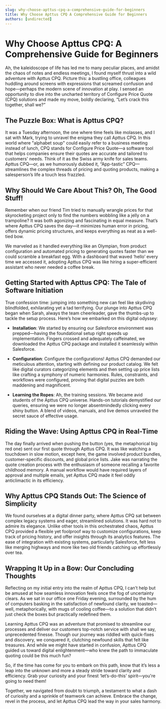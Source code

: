 ```yaml
---
slug: why-choose-apttus-cpq-a-comprehensive-guide-for-beginners
title: Why Choose Apttus CPQ A Comprehensive Guide for Beginners
authors: [undirected]
---
```



# Why Choose Apttus CPQ: A Comprehensive Guide for Beginners

Ah, the kaleidoscope of life has led me to many peculiar places, and amidst the chaos of notes and endless meetings, I found myself thrust into a wild adventure with Apttus CPQ. Picture this: a bustling office, colleagues huddling around screens with expressions that screamed confusion and hope—perhaps the modern scene of innovation at play. I sensed an opportunity to dive into the uncharted territory of Configure Price Quote (CPQ) solutions and made my move, boldly declaring, “Let’s crack this together, shall we?”

## The Puzzle Box: What is Apttus CPQ?

It was a Tuesday afternoon, the one where time feels like molasses, and I sat with Mark, trying to unravel the enigma they call Apttus CPQ. In this world where "alphabet soup" could easily refer to a business meeting instead of lunch, CPQ stands for Configure Price Quote—a software tool that helps companies ensure their quotes are accurate and tailored to customers' needs. Think of it as the Swiss army knife for sales teams. Apttus CPQ—or, as we humorously dubbed it, “App-tastic” CPQ—streamlines the complex threads of pricing and quoting products, making a salesperson’s life a touch less frazzled.

## Why Should We Care About This? Oh, The Good Stuff!

Remember when our friend Tim tried to manually wrangle prices for that skyrocketing project only to find the numbers wobbling like a jelly on a trampoline? It was both agonizing and fascinating in equal measure. That’s where Apttus CPQ saves the day—it minimizes human error in pricing, offers dynamic pricing structures, and keeps everything as neat as a well-tied bow.

We marveled as it handled everything like an Olympian, from product configuration and automated pricing to generating quotes faster than we could scramble a breakfast egg. With a dashboard that waved ‘hello’ every time we accessed it, adopting Apttus CPQ was like hiring a super-efficient assistant who never needed a coffee break.

## Getting Started with Apttus CPQ: The Tale of Software Initiation

True confession time: jumping into something new can feel like skydiving blindfolded, exhilarating yet a tad terrifying. Our plunge into Apttus CPQ began when Sarah, always the team cheerleader, gave the thumbs-up to tackle the setup process. Here’s how we embarked on this digital odyssey:

- **Installation**: We started by ensuring our Salesforce environment was prepped—having the foundational setup right speeds up implementation. Fingers crossed and adequately caffeinated, we downloaded the Apttus CPQ package and installed it seamlessly within Salesforce.
  
- **Configuration**: Configure the configurations! Apttus CPQ demanded our meticulous attention, starting with defining our product catalog. We felt like digital curators categorizing elements and then setting up price lists like crafting a symphony of numeric harmonies. Rules, constraints, and workflows were configured, proving that digital puzzles are both maddening and magnificent.

- **Learning the Ropes**: Ah, the training sessions. We became avid students of the Apttus CPQ universe. Hands-on tutorials demystified our queries, ensuring we were no longer absentmindedly clicking every shiny button. A blend of videos, manuals, and live demos unraveled the secret sauce of effective usage.

## Riding the Wave: Using Apttus CPQ in Real-Time

The day finally arrived when pushing the button (yes, the metaphorical big red one) sent our first quote through Apttus CPQ. It was like watching a touchdown in slow motion, except here, the game involved product bundles, customer-specific discounts, and global price lists. Jake was narrating the quote creation process with the enthusiasm of someone recalling a favorite childhood memory. A manual workflow would have required layers of approval and multiple emails, yet Apttus CPQ made it feel oddly anticlimactic in its efficiency.

## Why Apttus CPQ Stands Out: The Science of Simplicity

We found ourselves at a digital dinner party, where Apttus CPQ sat between complex legacy systems and eager, streamlined solutions. It was hard not to admire its elegance. Unlike other tools in this orchestrated chaos, Apttus CPQ provided a flexible yet foolproof way to customize configurations, keep track of pricing history, and offer insights through its analytics features. The ease of integration with existing systems, particularly Salesforce, felt less like merging highways and more like two old friends catching up effortlessly over tea.

## Wrapping It Up in a Bow: Our Concluding Thoughts

Reflecting on my initial entry into the realm of Apttus CPQ, I can’t help but be amused at how seamless innovation feels once the fog of uncertainty clears. As we sat in our office one Friday evening, surrounded by the hum of computers basking in the satisfaction of newfound clarity, we toasted—well, metaphorically, with mugs of cooling coffee—to a solution that didn’t just check the boxes but practically redefined them.

Learning Apttus CPQ was an adventure that promised to streamline our processes and deliver our customers top-notch service with shall we say, unprecedented finesse. Though our journey was riddled with quick-fixes and discovery, we conquered it, clutching newfound skills that felt like treasures. And while we might have started in confusion, Apttus CPQ guided us toward digital enlightenment—who knew the path to immaculate quoting could be this much fun?

So, if the time has come for you to embark on this path, know that it’s less a leap into the unknown and more a steady stride toward clarity and efficiency. Grab your curiosity and your finest ‘let’s-do-this’ spirit—you're going to need them!

Together, we navigated from doubt to triumph, a testament to what a dash of curiosity and a sprinkle of teamwork can achieve. Embrace the change, revel in the process, and let Apttus CPQ lead the way in your sales harmony.